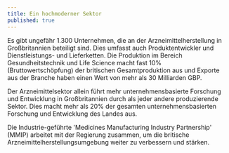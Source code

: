 ```yaml
---
title: Ein hochmoderner Sektor
published: true
---
```


Es gibt ungefähr 1.300 Unternehmen, die an der Arzneimittelherstellung in Großbritannien beteiligt sind. Dies umfasst auch Produktentwickler und Dienstleistungs- und Lieferketten. Die Produktion im Bereich Gesundheitstechnik und Life Science macht fast 10% (Bruttowertschöpfung) der britischen Gesamtproduktion aus und Exporte aus der Branche haben einen Wert von mehr als 30 Milliarden GBP.

Der Arzneimittelsektor allein führt mehr unternehmensbasierte Forschung und Entwicklung in Großbritannien durch als jeder andere produzierende Sektor. Dies macht mehr als 20% der gesamten unternehmensbasierten Forschung und Entwicklung des Landes aus.

Die Industrie-geführte 'Medicines Manufacturing Industry Partnership' (MMIP) arbeitet mit der Regierung zusammen, um die britische Arzneimittelherstellungsumgebung weiter zu verbessern und stärken.
